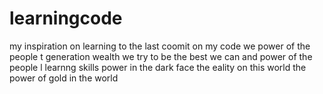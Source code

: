 # learningcode
my inspiration on learning
to the last coomit on my code
we power of the people t
generation wealth
we try to be 
the best we can
and power of the people l
learnng skills 
power in the dark 
face the eality 
on this world
the power of gold 
in the world
